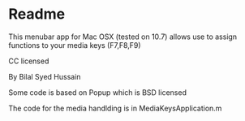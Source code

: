 # Readme 

This menubar app for Mac OSX  (tested on 10.7)  allows use to assign functions to your media keys (F7,F8,F9)

CC licensed 

By Bilal Syed Hussain

Some code is based on Popup which is BSD licensed


The code for the media handlding is in MediaKeysApplication.m
